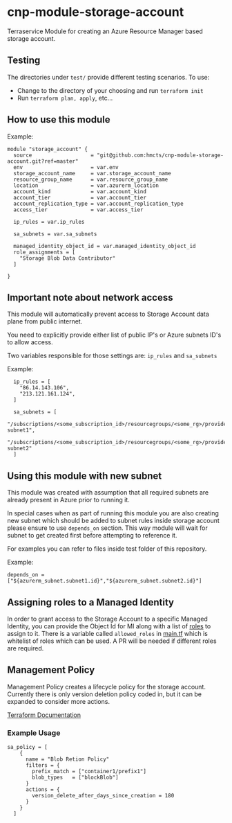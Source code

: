 # cnp-module-storage-account
Terraservice Module for creating an Azure Resource Manager based storage account.

## Testing
The directories under `test/` provide different testing scenarios.  To use:
* Change to the directory of your choosing and run `terraform init`
* Run `terraform plan, apply`, etc...

## How to use this module

Example:

```
module "storage_account" {
  source                   = "git@github.com:hmcts/cnp-module-storage-account.git?ref=master"
  env                      = var.env
  storage_account_name     = var.storage_account_name
  resource_group_name      = var.resource_group_name
  location                 = var.azurerm_location
  account_kind             = var.account_kind
  account_tier             = var.account_tier
  account_replication_type = var.account_replication_type
  access_tier              = var.access_tier

  ip_rules = var.ip_rules

  sa_subnets = var.sa_subnets
  
  managed_identity_object_id = var.managed_identity_object_id
  role_assignments = [
    "Storage Blob Data Contributor"
  ]

}
```

## Important note about network access 

This module will automatically prevent access to Storage Account data plane from public internet.

You need to explicitly provide either list of public IP's or Azure subnets ID's to allow access.

Two variables responsible for those settings are: `ip_rules` and `sa_subnets`

Example:

```
  ip_rules = [
    "86.14.143.106",
    "213.121.161.124",
  ]
```

```
  sa_subnets = [
    "/subscriptions/<some_subscription_id>/resourcegroups/<some_rg>/providers/microsoft.network/virtualnetworks/<some_vnet>/subnets/test-subnet1",
    "/subscriptions/<some_subscription_id>/resourcegroups/<some_rg>/providers/microsoft.network/virtualnetworks/<some_vnet>/subnets/test-subnet2"
  ]
```

## Using this module with new subnet

This module was created with assumption that all required subnets are already present in Azure prior to running it.

In special cases when as part of running this module you are also creating new subnet which should be added to subnet rules inside storage account please ensure to use `depends_on` section. 
This way module will wait for subnet to get created first before attempting to reference it.

For examples you can refer to files inside test folder of this repository.

Example: 

```
depends_on = ["${azurerm_subnet.subnet1.id}","${azurerm_subnet.subnet2.id}"]
```

## Assigning roles to a Managed Identity
In order to grant access to the Storage Account to a specific Managed Identity, you can provide the Object Id for 
MI along with a list of [roles](https://docs.microsoft.com/en-us/azure/role-based-access-control/built-in-roles#storage) 
to assign to it. There is a variable called `allowed_roles` in [main.tf](./main.tf) which is whitelist of roles which 
can be used. A PR will be needed if different roles are required.

## Management Policy
Management Policy creates a lifecycle policy for the storage account.
Currently there is only version deletion policy coded in, but it can be expanded to consider more actions.

[Terraform Documentation](https://registry.terraform.io/providers/hashicorp/azurerm/latest/docs/resources/storage_management_policy)

### Example Usage
```
sa_policy = [
    {
      name = "Blob Retion Policy"
      filters = {
        prefix_match = ["container1/prefix1"]
        blob_types   = ["blockBlob"]
      }
      actions = {
        version_delete_after_days_since_creation = 180
      }
    }
  ]
```